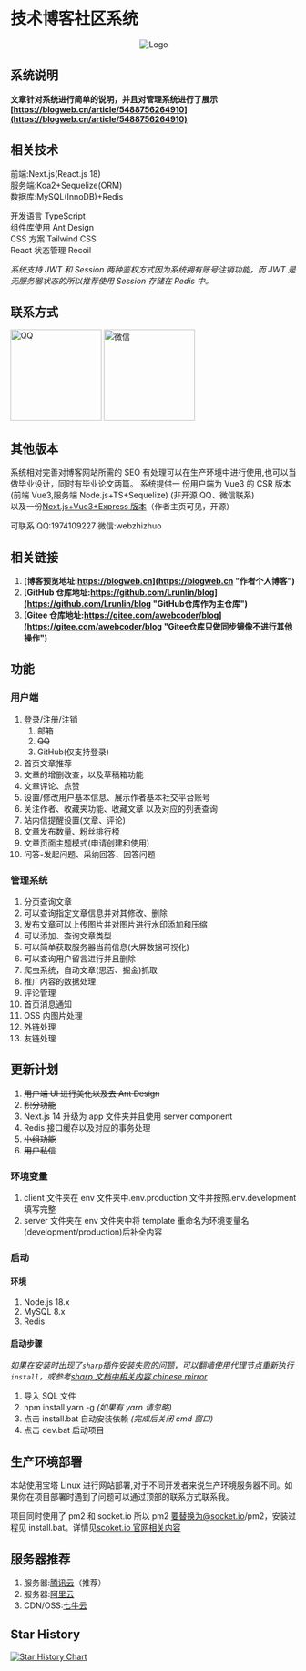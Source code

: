 # 技术博客社区系统

<div align=center>
 <img src="https://blogweb.cn/favicon.svg" alt="Logo" title="Logo" />
</div>

## 系统说明

**文章针对系统进行简单的说明，并且对管理系统进行了展示
[https://blogweb.cn/article/5488756264910](https://blogweb.cn/article/5488756264910)**

## 相关技术

前端:Next.js(React.js 18)  
服务端:Koa2+Sequelize(ORM)  
数据库:MySQL(InnoDB)+Redis

开发语言 TypeScript  
组件库使用 Ant Design  
CSS 方案 Tailwind CSS  
React 状态管理 Recoil

_系统支持 JWT 和 Session 两种鉴权方式因为系统拥有账号注销功能，而 JWT 是无服务器状态的所以推荐使用 Session 存储在 Redis 中。_

## 联系方式

<div>
    <img src="https://disk.blogweb.cn/me/qq.webp"  width=160 alt="QQ">
    <img src="https://disk.blogweb.cn/me/wechat.webp" width=160 alt="微信">
</div>

## 其他版本

系统相对完善对博客网站所需的 SEO 有处理可以在生产环境中进行使用,也可以当做毕业设计，同时有毕业论文两篇。
系统提供一 份用户端为 Vue3 的 CSR 版本(前端 Vue3,服务端 Node.js+TS+Sequelize) (非开源 QQ、微信联系)  
以及一份[Next.js+Vue3+Express 版本](https://github.com/Lrunlin/web_blog "个人博客")（作者主页可见，开源）

可联系 QQ:1974109227 微信:webzhizhuo

## 相关链接

1. **[博客预览地址:https://blogweb.cn](https://blogweb.cn "作者个人博客")**
2. **[GitHub 仓库地址:https://github.com/Lrunlin/blog](https://github.com/Lrunlin/blog "GitHub仓库作为主仓库")**
3. **[Gitee 仓库地址:https://gitee.com/awebcoder/blog](https://gitee.com/awebcoder/blog "Gitee仓库只做同步镜像不进行其他操作")**

## 功能

### 用户端

1. 登录/注册/注销
   1. 邮箱
   2. ~~QQ~~
   3. GitHub(仅支持登录)
2. 首页文章推荐
3. 文章的增删改查，以及草稿箱功能
4. 文章评论、点赞
5. 设置/修改用户基本信息、展示作者基本社交平台账号
6. 关注作者、收藏夹功能、收藏文章 以及对应的列表查询
7. 站内信提醒设置(文章、评论)
8. 文章发布数量、粉丝排行榜
9. 文章页面主题模式(申请创建和使用)
10. 问答-发起问题、采纳回答、回答问题

### 管理系统

1. 分页查询文章
2. 可以查询指定文章信息并对其修改、删除
3. 发布文章可以上传图片并对图片进行水印添加和压缩
4. 可以添加、查询文章类型
5. 可以简单获取服务器当前信息(大屏数据可视化)
6. 可以查询用户留言进行并且删除
7. 爬虫系统，自动文章(思否、掘金)抓取
8. 推广内容的数据处理
9. 评论管理
10. 首页消息通知
11. OSS 内图片处理
12. 外链处理
13. 友链处理

## 更新计划

1. ~~用户端 UI 进行美化以及去 Ant Design~~
2. ~~积分功能~~
3. Next.js 14 升级为 app 文件夹并且使用 server component
4. Redis 接口缓存以及对应的事务处理
5. ~~小组功能~~
6. ~~用户私信~~

### 环境变量

1. client 文件夹在 env 文件夹中.env.production 文件并按照.env.development 填写完整
2. server 文件夹在 env 文件夹中将 template 重命名为环境变量名(development/production)后补全内容

### 启动

#### 环境

1. Node.js 18.x
2. MySQL 8.x
3. Redis

#### 启动步骤

_如果在安装时出现了`sharp`插件安装失败的问题，可以翻墙使用代理节点重新执行`install`，或参考[sharp 文档中相关内容 chinese mirror](https://sharp.pixelplumbing.com/install#chinese-mirror)_

1. 导入 SQL 文件
2. npm install yarn -g _(如果有 yarn 请忽略)_
3. 点击 install.bat 自动安装依赖 _(完成后关闭 cmd 窗口)_
4. 点击 dev.bat 启动项目

## 生产环境部署

本站使用宝塔 Linux 进行网站部署,对于不同开发者来说生产环境服务器不同。如果你在项目部署时遇到了问题可以通过顶部的联系方式联系我。

项目同时使用了 pm2 和 socket.io 所以 pm2 要替换为@socket.io/pm2，安装过程见 install.bat。详情见[scoket.io 官网相关内容](https://socket.io/zh-CN/docs/v4/pm2/)

## 服务器推荐

1. 服务器:[腾讯云](https://curl.qcloud.com/VEizLhRn "腾讯云,轻量应用服务器")（推荐）
2. 服务器:[阿里云](https://www.aliyun.com/daily-act/ecs/activity_selection?userCode=46qdmkc0 "阿里云,轻量应用服务器")
3. CDN/OSS:[七牛云](https://s.qiniu.com/NZ3Iz2 "七牛云,CDN,OSS")

## Star History

[![Star History Chart](https://api.star-history.com/svg?repos=Lrunlin/blog&type=Date)](https://star-history.com/#Lrunlin/blog&Date)
